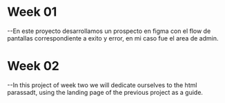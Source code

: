 # Week 01

--En este proyecto desarrollamos un prospecto en figma con el flow de pantallas correspondiente a exito y error, en mi caso fue el area de admin.

# Week 02

--In this project of week two we will dedicate ourselves to the html parassadt, using the landing page of the previous project as a guide.
